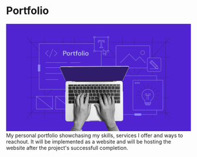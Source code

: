 # Portfolio

<img src="https://github.com/Kira-Legacy/Image_Repo/blob/main/portfolio%20image.png" alt="Portfolio metaphor image"> 
<br>
My personal portfolio showchasing my skills, services I offer and ways to reachout. It will be implemented as a website and will be hosting the website after the project's successfull completion.

